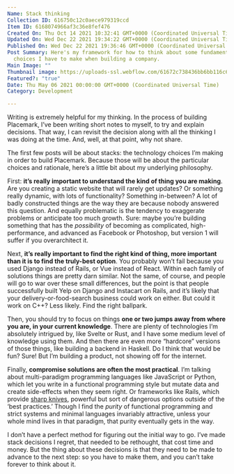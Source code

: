 ```yaml
---
Name: Stack thinking
Collection ID: 616750c12c0aece979319ccd
Item ID: 6168074966af3c36e8fef476
Created On: Thu Oct 14 2021 10:32:41 GMT+0000 (Coordinated Universal Time)
Updated On: Wed Dec 22 2021 19:34:22 GMT+0000 (Coordinated Universal Time)
Published On: Wed Dec 22 2021 19:36:46 GMT+0000 (Coordinated Universal Time)
Post Summary: Here's my framework for how to think about some fundamental
  choices I have to make when building a company.
Main Image: ""
Thumbnail image: https://uploads-ssl.webflow.com/61672c738436bb6bb116c6f2/61bb57cea9687ae4a192d834_Stack%20thinking.png
Featured?: "true"
Date: Thu May 06 2021 00:00:00 GMT+0000 (Coordinated Universal Time)
Category: Development

---
```


Writing is extremely helpful for my thinking. In the process of building Placemark, I’ve been writing short notes to myself, to try and explain decisions. That way, I can revisit the decision along with all the thinking I was doing at the time. And, well, at that point, why not share.

The first few posts will be about stacks: the technology choices I’m making in order to build Placemark. Because those will be about the particular choices and rationale, here’s a little bit about my underlying philosophy.

First: **it’s really important to understand the kind of thing you are making**. Are you creating a static website that will rarely get updates? Or something really dynamic, with lots of functionality? Something in-between? A lot of badly constructed things are the way they are because nobody answered this question. And equally problematic is the tendency to exaggerate problems or anticipate too much growth. Sure: maybe you’re building something that has the *possibility* of becoming as complicated, high-performance, and advanced as Facebook or Photoshop, but version 1 will suffer if you overarchitect it.

Next, **it’s really important to find the right kind of thing, more important than it is to find the truly-best option**. You probably won’t fail because you used Django instead of Rails, or Vue instead of React. Within each family of solutions things are pretty darn similar. Not the same, of course, and people will go to war over these small differences, but the point is that people successfully built Yelp on Django and Instacart on Rails, and it’s likely that your delivery-or-food-search business could work on either. But could it work on C++? Less likely. Find the right ballpark.

Then, you should try to focus on things **one or two jumps away from where you are, in your current knowledge**. There are plenty of technologies I’m absolutely intrigued by, like Svelte or Rust, and I have some medium level of knowledge using them. And then there are even more “hardcore” versions of those things, like building a backend in Haskell. Do I think that would be fun? Sure! But I’m building a product, not showing off for the internet.

Finally, **compromise solutions are often the most practical**. I’m talking about multi-paradigm programming languages like JavaScript or Python, which let you write in a functional programming style but mutate data and create side-effects when they seem right. Or frameworks like Rails, which provide [sharp knives](https://m.signalvnoise.com/provide-sharp-knives/), powerful but sort of dangerous options outside of the ‘best practices.’ Though I find the *purity* of functional programming and strict systems and minimal languages invariably attractive, unless your whole mind lives in that paradigm, that purity eventually gets in the way.

I don’t have a perfect method for figuring out the initial way to go. I’ve made stack decisions I regret, that needed to be rethought, that cost time and money. But the thing about these decisions is that they need to be made to advance to the next step: so you have to make them, and you can’t take forever to think about it.
